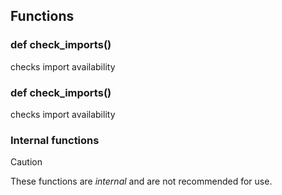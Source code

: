 ## Functions

### def check_imports()

checks import availability

### def check_imports()

checks import availability

### Internal functions

> [!CAUTION]
> These functions are *internal* and are not recommended for use.

